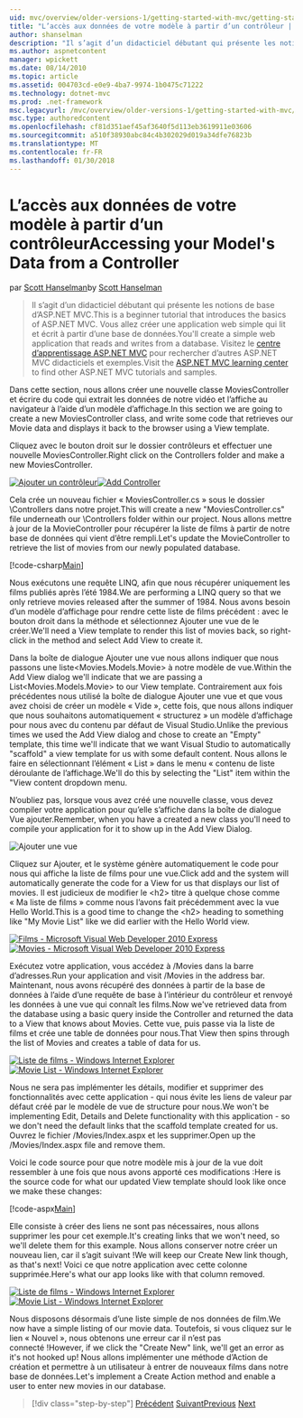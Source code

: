 ```yaml
---
uid: mvc/overview/older-versions-1/getting-started-with-mvc/getting-started-with-mvc-part5
title: "L’accès aux données de votre modèle à partir d’un contrôleur | Documents Microsoft"
author: shanselman
description: "Il s’agit d’un didacticiel débutant qui présente les notions de base d’ASP.NET MVC. Créez une application web simple qui lit et écrit à partir d’une base de données."
ms.author: aspnetcontent
manager: wpickett
ms.date: 08/14/2010
ms.topic: article
ms.assetid: 004703cd-e0e9-4ba7-9974-1b0475c71222
ms.technology: dotnet-mvc
ms.prod: .net-framework
msc.legacyurl: /mvc/overview/older-versions-1/getting-started-with-mvc/getting-started-with-mvc-part5
msc.type: authoredcontent
ms.openlocfilehash: cf81d351aef45af3640f5d113eb3619911e03606
ms.sourcegitcommit: a510f38930abc84c4b302029d019a34dfe76823b
ms.translationtype: MT
ms.contentlocale: fr-FR
ms.lasthandoff: 01/30/2018
---
```

<a name="accessing-your-models-data-from-a-controller"></a><span data-ttu-id="90d30-104">L’accès aux données de votre modèle à partir d’un contrôleur</span><span class="sxs-lookup"><span data-stu-id="90d30-104">Accessing your Model's Data from a Controller</span></span>
====================
<span data-ttu-id="90d30-105">par [Scott Hanselman](https://github.com/shanselman)</span><span class="sxs-lookup"><span data-stu-id="90d30-105">by [Scott Hanselman](https://github.com/shanselman)</span></span>

> <span data-ttu-id="90d30-106">Il s’agit d’un didacticiel débutant qui présente les notions de base d’ASP.NET MVC.</span><span class="sxs-lookup"><span data-stu-id="90d30-106">This is a beginner tutorial that introduces the basics of ASP.NET MVC.</span></span> <span data-ttu-id="90d30-107">Vous allez créer une application web simple qui lit et écrit à partir d’une base de données.</span><span class="sxs-lookup"><span data-stu-id="90d30-107">You'll create a simple web application that reads and writes from a database.</span></span> <span data-ttu-id="90d30-108">Visitez le [centre d’apprentissage ASP.NET MVC](../../../index.md) pour rechercher d’autres ASP.NET MVC didacticiels et exemples.</span><span class="sxs-lookup"><span data-stu-id="90d30-108">Visit the [ASP.NET MVC learning center](../../../index.md) to find other ASP.NET MVC tutorials and samples.</span></span>


<span data-ttu-id="90d30-109">Dans cette section, nous allons créer une nouvelle classe MoviesController et écrire du code qui extrait les données de notre vidéo et l’affiche au navigateur à l’aide d’un modèle d’affichage.</span><span class="sxs-lookup"><span data-stu-id="90d30-109">In this section we are going to create a new MoviesController class, and write some code that retrieves our Movie data and displays it back to the browser using a View template.</span></span>

<span data-ttu-id="90d30-110">Cliquez avec le bouton droit sur le dossier contrôleurs et effectuer une nouvelle MoviesController.</span><span class="sxs-lookup"><span data-stu-id="90d30-110">Right click on the Controllers folder and make a new MoviesController.</span></span>

<span data-ttu-id="90d30-111">[![Ajouter un contrôleur](getting-started-with-mvc-part5/_static/image2.png)](getting-started-with-mvc-part5/_static/image1.png)</span><span class="sxs-lookup"><span data-stu-id="90d30-111">[![Add Controller](getting-started-with-mvc-part5/_static/image2.png)](getting-started-with-mvc-part5/_static/image1.png)</span></span>

<span data-ttu-id="90d30-112">Cela crée un nouveau fichier « MoviesController.cs » sous le dossier \Controllers dans notre projet.</span><span class="sxs-lookup"><span data-stu-id="90d30-112">This will create a new "MoviesController.cs" file underneath our \Controllers folder within our project.</span></span> <span data-ttu-id="90d30-113">Nous allons mettre à jour de la MovieController pour récupérer la liste de films à partir de notre base de données qui vient d’être rempli.</span><span class="sxs-lookup"><span data-stu-id="90d30-113">Let's update the MovieController to retrieve the list of movies from our newly populated database.</span></span>

[!code-csharp[Main](getting-started-with-mvc-part5/samples/sample1.cs)]

<span data-ttu-id="90d30-114">Nous exécutons une requête LINQ, afin que nous récupérer uniquement les films publiés après l’été 1984.</span><span class="sxs-lookup"><span data-stu-id="90d30-114">We are performing a LINQ query so that we only retrieve movies released after the summer of 1984.</span></span> <span data-ttu-id="90d30-115">Nous avons besoin d’un modèle d’affichage pour rendre cette liste de films précédent : avec le bouton droit dans la méthode et sélectionnez Ajouter une vue de le créer.</span><span class="sxs-lookup"><span data-stu-id="90d30-115">We'll need a View template to render this list of movies back, so right-click in the method and select Add View to create it.</span></span>

<span data-ttu-id="90d30-116">Dans la boîte de dialogue Ajouter une vue nous allons indiquer que nous passons une liste&lt;Movies.Models.Movie&gt; à notre modèle de vue.</span><span class="sxs-lookup"><span data-stu-id="90d30-116">Within the Add View dialog we'll indicate that we are passing a List&lt;Movies.Models.Movie&gt; to our View template.</span></span> <span data-ttu-id="90d30-117">Contrairement aux fois précédentes nous utilisé la boîte de dialogue Ajouter une vue et que vous avez choisi de créer un modèle « Vide », cette fois, que nous allons indiquer que nous souhaitons automatiquement « structurez » un modèle d’affichage pour nous avec du contenu par défaut de Visual Studio.</span><span class="sxs-lookup"><span data-stu-id="90d30-117">Unlike the previous times we used the Add View dialog and chose to create an "Empty" template, this time we'll indicate that we want Visual Studio to automatically "scaffold" a view template for us with some default content.</span></span> <span data-ttu-id="90d30-118">Nous allons le faire en sélectionnant l’élément « List » dans le menu « contenu de liste déroulante de l’affichage.</span><span class="sxs-lookup"><span data-stu-id="90d30-118">We'll do this by selecting the "List" item within the "View content dropdown menu.</span></span>

<span data-ttu-id="90d30-119">N’oubliez pas, lorsque vous avez créé une nouvelle classe, vous devez compiler votre application pour qu’elle s’affiche dans la boîte de dialogue Vue ajouter.</span><span class="sxs-lookup"><span data-stu-id="90d30-119">Remember, when you have a created a new class you'll need to compile your application for it to show up in the Add View Dialog.</span></span>

![Ajouter une vue](getting-started-with-mvc-part5/_static/image3.png)

<span data-ttu-id="90d30-121">Cliquez sur Ajouter, et le système génère automatiquement le code pour nous qui affiche la liste de films pour une vue.</span><span class="sxs-lookup"><span data-stu-id="90d30-121">Click add and the system will automatically generate the code for a View for us that displays our list of movies.</span></span> <span data-ttu-id="90d30-122">Il est judicieux de modifier le &lt;h2&gt; titre à quelque chose comme « Ma liste de films » comme nous l’avons fait précédemment avec la vue Hello World.</span><span class="sxs-lookup"><span data-stu-id="90d30-122">This is a good time to change the &lt;h2&gt; heading to something like "My Movie List" like we did earlier with the Hello World view.</span></span>

<span data-ttu-id="90d30-123">[![Films - Microsoft Visual Web Developer 2010 Express](getting-started-with-mvc-part5/_static/image5.png)](getting-started-with-mvc-part5/_static/image4.png)</span><span class="sxs-lookup"><span data-stu-id="90d30-123">[![Movies - Microsoft Visual Web Developer 2010 Express](getting-started-with-mvc-part5/_static/image5.png)](getting-started-with-mvc-part5/_static/image4.png)</span></span>

<span data-ttu-id="90d30-124">Exécutez votre application, vous accédez à /Movies dans la barre d’adresses.</span><span class="sxs-lookup"><span data-stu-id="90d30-124">Run your application and visit /Movies in the address bar.</span></span> <span data-ttu-id="90d30-125">Maintenant, nous avons récupéré des données à partir de la base de données à l’aide d’une requête de base à l’intérieur du contrôleur et renvoyé les données à une vue qui connaît les films.</span><span class="sxs-lookup"><span data-stu-id="90d30-125">Now we've retrieved data from the database using a basic query inside the Controller and returned the data to a View that knows about Movies.</span></span> <span data-ttu-id="90d30-126">Cette vue, puis passe via la liste de films et crée une table de données pour nous.</span><span class="sxs-lookup"><span data-stu-id="90d30-126">That View then spins through the list of Movies and creates a table of data for us.</span></span>

<span data-ttu-id="90d30-127">[![Liste de films - Windows Internet Explorer](getting-started-with-mvc-part5/_static/image7.png)](getting-started-with-mvc-part5/_static/image6.png)</span><span class="sxs-lookup"><span data-stu-id="90d30-127">[![Movie List - Windows Internet Explorer](getting-started-with-mvc-part5/_static/image7.png)](getting-started-with-mvc-part5/_static/image6.png)</span></span>

<span data-ttu-id="90d30-128">Nous ne sera pas implémenter les détails, modifier et supprimer des fonctionnalités avec cette application - qui nous évite les liens de valeur par défaut créé par le modèle de vue de structure pour nous.</span><span class="sxs-lookup"><span data-stu-id="90d30-128">We won't be implementing Edit, Details and Delete functionality with this application - so we don't need the default links that the scaffold template created for us.</span></span> <span data-ttu-id="90d30-129">Ouvrez le fichier /Movies/Index.aspx et les supprimer.</span><span class="sxs-lookup"><span data-stu-id="90d30-129">Open up the /Movies/Index.aspx file and remove them.</span></span>

<span data-ttu-id="90d30-130">Voici le code source pour que notre modèle mis à jour de la vue doit ressembler à une fois que nous avons apporté ces modifications :</span><span class="sxs-lookup"><span data-stu-id="90d30-130">Here is the source code for what our updated View template should look like once we make these changes:</span></span>

[!code-aspx[Main](getting-started-with-mvc-part5/samples/sample2.aspx)]

<span data-ttu-id="90d30-131">Elle consiste à créer des liens ne sont pas nécessaires, nous allons supprimer les pour cet exemple.</span><span class="sxs-lookup"><span data-stu-id="90d30-131">It's creating links that we won't need, so we'll delete them for this example.</span></span> <span data-ttu-id="90d30-132">Nous allons conserver notre créer un nouveau lien, car il s’agit suivant !</span><span class="sxs-lookup"><span data-stu-id="90d30-132">We will keep our Create New link though, as that's next!</span></span> <span data-ttu-id="90d30-133">Voici ce que notre application avec cette colonne supprimée.</span><span class="sxs-lookup"><span data-stu-id="90d30-133">Here's what our app looks like with that column removed.</span></span>

<span data-ttu-id="90d30-134">[![Liste de films - Windows Internet Explorer](getting-started-with-mvc-part5/_static/image9.png)](getting-started-with-mvc-part5/_static/image8.png)</span><span class="sxs-lookup"><span data-stu-id="90d30-134">[![Movie List - Windows Internet Explorer](getting-started-with-mvc-part5/_static/image9.png)](getting-started-with-mvc-part5/_static/image8.png)</span></span>

<span data-ttu-id="90d30-135">Nous disposons désormais d’une liste simple de nos données de film.</span><span class="sxs-lookup"><span data-stu-id="90d30-135">We now have a simple listing of our movie data.</span></span> <span data-ttu-id="90d30-136">Toutefois, si vous cliquez sur le lien « Nouvel », nous obtenons une erreur car il n’est pas connecté !</span><span class="sxs-lookup"><span data-stu-id="90d30-136">However, if we click the "Create New" link, we'll get an error as it's not hooked up!</span></span> <span data-ttu-id="90d30-137">Nous allons implémenter une méthode d’Action de création et permettre à un utilisateur à entrer de nouveaux films dans notre base de données.</span><span class="sxs-lookup"><span data-stu-id="90d30-137">Let's implement a Create Action method and enable a user to enter new movies in our database.</span></span>

>[!div class="step-by-step"]
<span data-ttu-id="90d30-138">[Précédent](getting-started-with-mvc-part4.md)
[Suivant](getting-started-with-mvc-part6.md)</span><span class="sxs-lookup"><span data-stu-id="90d30-138">[Previous](getting-started-with-mvc-part4.md)
[Next](getting-started-with-mvc-part6.md)</span></span>
